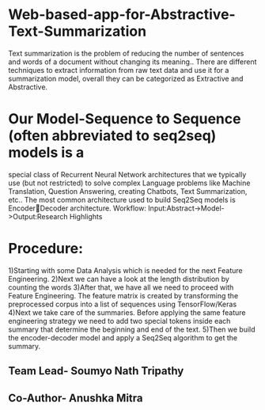 # Web-based-app-for-Abstractive-Text-Summarization
Text summarization is the problem of reducing the number of sentences and words of a document without changing its meaning.. There are different
techniques to extract information from raw text data and use it for a
summarization model, overall they can be categorized as Extractive and
Abstractive.
# Our Model-Sequence to Sequence (often abbreviated to seq2seq) models is a
special class of Recurrent Neural Network architectures that we
typically use (but not restricted) to solve complex Language
problems like Machine Translation, Question Answering, creating
Chatbots, Text Summarization, etc..
The most common architecture used to build Seq2Seq models is EncoderDecoder architecture.
Workflow:
Input:Abstract->Model->Output:Research Highlights

# Procedure:
1)Starting with some Data Analysis which is needed for the
next Feature Engineering.
2)Next we can have a look at the length distribution by
counting the words
3)After that, we have all we need to proceed with Feature
Engineering. The feature matrix is created by transforming the
preprocessed corpus into a list of sequences using
TensorFlow/Keras
4)Next we take care of the summaries. Before applying the
same feature engineering strategy we need to add two special
tokens inside each summary that determine the beginning and
end of the text.
5)Then we build the encoder-decoder model and apply a
Seq2Seq algorithm to get the summary.


## Team Lead- Soumyo Nath Tripathy
## Co-Author- Anushka Mitra
